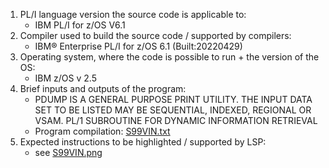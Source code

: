 1. PL/I language version the source code is applicable to:
    - IBM PL/I for z/OS V6.1
2. Compiler used to build the source code / supported by compilers:
    - IBM® Enterprise PL/I for z/OS  6.1      (Built:20220429)
3. Operating system, where the code is possible to run + the version of the OS:
    - IBM z/OS v 2.5
4. Brief inputs and outputs of the program:
    - PDUMP IS A GENERAL PURPOSE PRINT UTILITY. THE INPUT DATA SET TO BE LISTED MAY BE SEQUENTIAL, INDEXED, REGIONAL OR VSAM. PL/1 SUBROUTINE FOR DYNAMIC INFORMATION RETRIEVAL
    - Program compilation: [S99VIN.txt](S99VIN.txt) 
5. Expected instructions to be highlighted / supported by LSP:
    - see [S99VIN.png](S99VIN.png)
